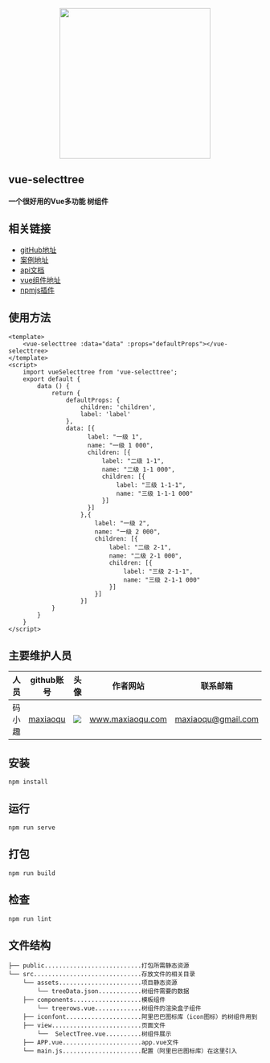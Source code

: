 <p align="center">
    <a href="http://www.maxiaoqu.com/">
        <img width="300" src="http://www.maxiaoqu.com/maxiaoqu.png">
    </a>
</p>

<h2>
    vue-selecttree
    <h4>一个很好用的Vue多功能 树组件</h4>
</h2>

## 相关链接
- [gitHub地址](https://github.com/maxiaoqu/vue-selecttree-demo/)
- [案例地址](http://github.maxiaoqu.com/vue-selecttree/)
- [api文档](http://blog.maxiaoqu.com/packagesApi/)
- [vue组件地址](https://github.com/maxiaoqu/vue-selecttree/)
- [npmjs插件](https://www.npmjs.com/package/vue-selecttree/)

## 使用方法
```vue
<template>
    <vue-selecttree :data="data" :props="defaultProps"></vue-selecttree>
</template>
<script>
    import vueSelecttree from 'vue-selecttree';
    export default {
        data () {
            return {
                defaultProps: {
                    children: 'children',
                    label: 'label'
                },
                data: [{
                      label: "一级 1",
                      name: "一级 1 000",
                      children: [{
                          label: "二级 1-1",
                          name: "二级 1-1 000",
                          children: [{
                              label: "三级 1-1-1",
                              name: "三级 1-1-1 000"
                          }]
                      }]
                    },{
                        label: "一级 2",
                        name: "一级 2 000",
                        children: [{
                            label: "二级 2-1",
                            name: "二级 2-1 000",
                            children: [{
                                label: "三级 2-1-1",
                                name: "三级 2-1-1 000"
                            }]
                        }]
                    }]
            }
        }
    }
</script>
```

## 主要维护人员
|人员|github账号|头像|作者网站|联系邮箱|
|---|---|---|---|---|
|码小趣|[maxiaoqu](https://github.com/maxiaoqu) |  ![](https://avatars1.githubusercontent.com/u/25891598?s=60&v=4)|www.maxiaoqu.com|maxiaoqu@gmail.com

## 安装
```
npm install
```

## 运行
```
npm run serve
```

## 打包
```
npm run build
```

## 检查
```
npm run lint
```

## 文件结构
```shell
├── public...........................打包所需静态资源
└── src..............................存放文件的相关目录
    └── assets.......................项目静态资源
        └── treeData.json............树组件需要的数据
    ├── components...................模板组件
        └── treerows.vue.............树组件的渲染盒子组件
    ├── iconfont.....................阿里巴巴图标库（icon图标）的树组件用到
    ├── view.........................页面文件
        └──  SelectTree.vue..........树组件展示
    ├── APP.vue......................app.vue文件
    └── main.js......................配置（阿里巴巴图标库）在这里引入
```
